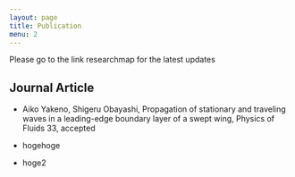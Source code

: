 ```yaml
---
layout: page
title: Publication
menu: 2
---
```


<!-- # Publication -->
Please go to the link researchmap for the latest updates

## Journal Article
- Aiko Yakeno, Shigeru Obayashi, Propagation of stationary and traveling waves in a leading-edge boundary layer of a swept wing, Physics of Fluids 33, accepted

- hogehoge
- hoge2
